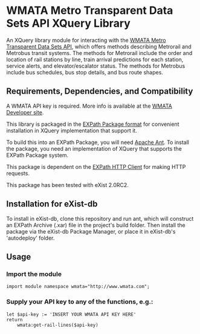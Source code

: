# WMATA Metro Transparent Data Sets API XQuery Library

An XQuery library module for interacting with the [WMATA Metro Transparent Data Sets API](http://developer.wmata.com/docs), 
which offers methods describing Metrorail and Metrobus transit systems.  The methods for Metrorail include the order 
and location of rail stations by line, train arrival predictions for each station, service alerts, and 
elevator/escalator status.  The methods for Metrobus include bus schedules, bus stop details, and bus route shapes.

## Requirements, Dependencies, and Compatibility

A WMATA API key is required.  More info is available at the [WMATA Developer site](http://developer.wmata.com/).

This library is packaged in the [EXPath Package format](http://www.expath.org/spec/pkg) for convenient installation in 
XQuery implementation that support it.

To build this into an EXPath Package, you will need [Apache Ant](http://ant.apache.org/).  To install the package, you 
need an implementation of XQuery that supports the EXPath Package system.

This package is dependent on the [EXPath HTTP Client](http://expath.org/spec/http-client) for making HTTP requests.

This package has been tested with eXist 2.0RC2.  

## Installation for eXist-db

To install in eXist-db, clone this repository and run ant, which will construct an EXPath Archive (.xar) file in 
the project's build folder. Then install the package via the eXist-db Package Manager, or place it in eXist-db's 
'autodeploy' folder.

## Usage

### Import the module

    import module namespace wmata="http://www.wmata.com";

### Supply your API key to any of the functions, e.g.:

    let $api-key := 'INSERT YOUR WMATA API KEY HERE'
    return
        wmata:get-rail-lines($api-key)